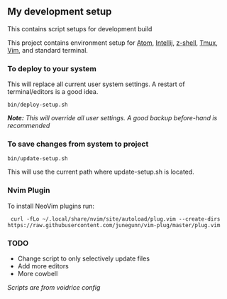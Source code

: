 ## My development setup

This contains script setups for development build

This project contains environment setup for [Atom](https://atom.io/), [Intellij](http://www.jetbrains.com/), [z-shell](http://www.zsh.org/), [Tmux](https://tmux.github.io/), [Vim](http://www.vim.org/), and standard terminal.


### To deploy to your system
This will replace all current user system settings. A restart of terminal/editors is a good idea.

```shell
bin/deploy-setup.sh
```

_**Note:** This will override all user settings. A good backup before-hand is recommended_

### To save changes from system to project

```shell
bin/update-setup.sh
```

This will use the current path where update-setup.sh is located.

### Nvim Plugin

To install NeoVim plugins run:
```shell
 curl -fLo ~/.local/share/nvim/site/autoload/plug.vim --create-dirs https://raw.githubusercontent.com/junegunn/vim-plug/master/plug.vim
```

### TODO
- Change script to only selectively update files
- Add more editors
- More cowbell

*Scripts are from voidrice config*
